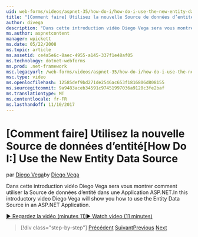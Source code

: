 ```yaml
---
uid: web-forms/videos/aspnet-35/how-do-i/how-do-i-use-the-new-entity-data-source
title: "[Comment faire] Utilisez la nouvelle Source de données d’entité | Documents Microsoft"
author: divega
description: "Dans cette introduction vidéo Diego Vega sera vous montrer comment utiliser la Source de données d’entité dans une Application ASP.NET."
ms.author: aspnetcontent
manager: wpickett
ms.date: 05/22/2008
ms.topic: article
ms.assetid: ce4a5e6c-8aec-4955-a145-337f1e48af05
ms.technology: dotnet-webforms
ms.prod: .net-framework
msc.legacyurl: /web-forms/videos/aspnet-35/how-do-i/how-do-i-use-the-new-entity-data-source
msc.type: video
ms.openlocfilehash: 12585def9bd271de2546ac653f1816806d808155
ms.sourcegitcommit: 9a9483aceb34591c97451997036a9120c3fe2baf
ms.translationtype: MT
ms.contentlocale: fr-FR
ms.lasthandoff: 11/10/2017
---
```

<a name="how-do-i-use-the-new-entity-data-source"></a><span data-ttu-id="eb24e-103">[Comment faire] Utilisez la nouvelle Source de données d’entité</span><span class="sxs-lookup"><span data-stu-id="eb24e-103">[How Do I:] Use the New Entity Data Source</span></span>
====================
<span data-ttu-id="eb24e-104">par [Diego Vega](https://github.com/divega)</span><span class="sxs-lookup"><span data-stu-id="eb24e-104">by [Diego Vega](https://github.com/divega)</span></span>

<span data-ttu-id="eb24e-105">Dans cette introduction vidéo Diego Vega sera vous montrer comment utiliser la Source de données d’entité dans une Application ASP.NET.</span><span class="sxs-lookup"><span data-stu-id="eb24e-105">In this introductory video Diego Vega will show you how to use the Entity Data Source in an ASP.NET Application.</span></span>

[<span data-ttu-id="eb24e-106">&#9654; Regardez la vidéo (minutes 11)</span><span class="sxs-lookup"><span data-stu-id="eb24e-106">&#9654; Watch video (11 minutes)</span></span>](https://channel9.msdn.com/Blogs/ASP-NET-Site-Videos/how-do-i-use-the-new-entity-data-source)

>[!div class="step-by-step"]
<span data-ttu-id="eb24e-107">[Précédent](how-do-i-get-started-with-the-entity-framework.md)
[Suivant](how-do-i-serialize-a-graph-with-the-entity-framework.md)</span><span class="sxs-lookup"><span data-stu-id="eb24e-107">[Previous](how-do-i-get-started-with-the-entity-framework.md)
[Next](how-do-i-serialize-a-graph-with-the-entity-framework.md)</span></span>
